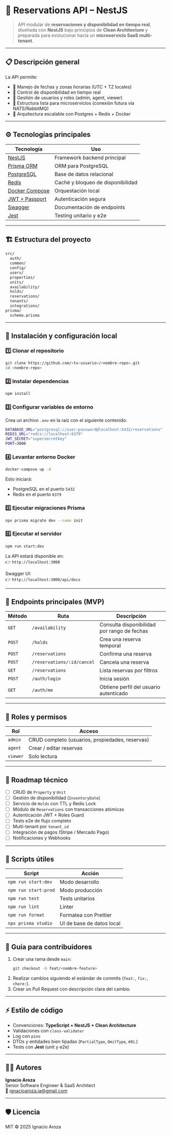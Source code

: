 # 🏡 Reservations API – NestJS

> API modular de **reservaciones y disponibilidad en tiempo real**, diseñada con **NestJS** bajo principios de **Clean Architecture** y preparada para evolucionar hacia un **microservicio SaaS multi-tenant**.

---

## 📋 Descripción general

La API permite:
- 📅 Manejo de fechas y zonas horarias (UTC + TZ locales)
- 🔄 Control de disponibilidad en tiempo real
- 👤 Gestión de usuarios y roles (admin, agent, viewer)
- 🧩 Estructura lista para microservicios (conexión futura vía NATS/RabbitMQ)
- 🧱 Arquitectura escalable con Postgres + Redis + Docker

---

## ⚙️ Tecnologías principales

| Tecnología | Uso |
|-------------|-----|
| [NestJS](https://nestjs.com) | Framework backend principal |
| [Prisma ORM](https://www.prisma.io/) | ORM para PostgreSQL |
| [PostgreSQL](https://www.postgresql.org/) | Base de datos relacional |
| [Redis](https://redis.io/) | Caché y bloqueo de disponibilidad |
| [Docker Compose](https://docs.docker.com/compose/) | Orquestación local |
| [JWT + Passport](https://docs.nestjs.com/security/authentication) | Autenticación segura |
| [Swagger](https://docs.nestjs.com/openapi/introduction) | Documentación de endpoints |
| [Jest](https://jestjs.io/) | Testing unitario y e2e |

---

## 🏗️ Estructura del proyecto

```bash
src/
  auth/              
  common/            
  config/            
  users/             
  properties/        
  units/             
  availability/      
  holds/             
  reservations/      
  tenants/           
  integrations/      
prisma/
  schema.prisma
```

---

## 🚀 Instalación y configuración local

### 1️⃣ Clonar el repositorio
```bash
git clone https://github.com/<tu-usuario>/<nombre-repo>.git
cd <nombre-repo>
```

### 2️⃣ Instalar dependencias
```bash
npm install
```

### 3️⃣ Configurar variables de entorno
Crea un archivo `.env` en la raíz con el siguiente contenido:

```bash
DATABASE_URL="postgresql://user:password@localhost:5432/reservations"
REDIS_URL="redis://localhost:6379"
JWT_SECRET="supersecretkey"
PORT=3000
```

### 4️⃣ Levantar entorno Docker
```bash
docker-compose up -d
```

Esto iniciará:
- PostgreSQL en el puerto `5432`
- Redis en el puerto `6379`

### 5️⃣ Ejecutar migraciones Prisma
```bash
npx prisma migrate dev --name init
```

### 6️⃣ Ejecutar el servidor
```bash
npm run start:dev
```

La API estará disponible en:  
👉 `http://localhost:3000`

Swagger UI:  
👉 `http://localhost:3000/api/docs`

---

## 🧠 Endpoints principales (MVP)

| Método | Ruta | Descripción |
|--------|------|-------------|
| `GET` | `/availability` | Consulta disponibilidad por rango de fechas |
| `POST` | `/holds` | Crea una reserva temporal |
| `POST` | `/reservations` | Confirma una reserva |
| `POST` | `/reservations/:id/cancel` | Cancela una reserva |
| `GET` | `/reservations` | Lista reservas por filtros |
| `POST` | `/auth/login` | Inicia sesión |
| `GET` | `/auth/me` | Obtiene perfil del usuario autenticado |

---

## 🔐 Roles y permisos

| Rol | Acceso |
|-----|---------|
| `admin` | CRUD completo (usuarios, propiedades, reservas) |
| `agent` | Crear / editar reservas |
| `viewer` | Solo lectura |

---

## 🧱 Roadmap técnico

- [ ] CRUD de `Property` y `Unit`
- [ ] Gestión de disponibilidad (`InventoryDate`)
- [ ] Servicio de `Holds` con TTL y Redis Lock
- [ ] Módulo de `Reservations` con transacciones atómicas
- [ ] Autenticación JWT + Roles Guard
- [ ] Tests e2e de flujo completo
- [ ] Multi-tenant por `tenant_id`
- [ ] Integración de pagos (Stripe / Mercado Pago)
- [ ] Notificaciones y Webhooks

---

## 🧩 Scripts útiles

| Script | Acción |
|--------|--------|
| `npm run start:dev` | Modo desarrollo |
| `npm run start:prod` | Modo producción |
| `npm run test` | Tests unitarios |
| `npm run lint` | Linter |
| `npm run format` | Formatea con Prettier |
| `npx prisma studio` | UI de base de datos local |

---

## 🤝 Guía para contribuidores

1. Crear una rama desde `main`:
   ```bash
   git checkout -b feat/<nombre-feature>
   ```
2. Realizar cambios siguiendo el estándar de commits (`feat:`, `fix:`, `chore:`).
3. Crear un Pull Request con descripción clara del cambio.

---

## ⚡️ Estilo de código

- Convenciones: **TypeScript + NestJS + Clean Architecture**
- Validaciones con `class-validator`
- Log con `pino`
- DTOs y entidades bien tipadas (`PartialType`, `OmitType`, etc.)
- Tests con **Jest** (unit y e2e)

---

## 🧑‍💻 Autores

**Ignacio Aroza**  
Senior Software Engineer & SaaS Architect  
📧 [ignacioaroza.ia@gmail.com](mailto:ignacioaroza.ia@gmail.com)

---

## 🛡️ Licencia
MIT © 2025 Ignacio Aroza
